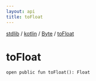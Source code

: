 ```yaml
---
layout: api
title: toFloat
---
```

[stdlib](../../index.md) / [kotlin](../index.md) / [Byte](index.md) / [toFloat](toFloat.md)

# toFloat

```
open public fun toFloat(): Float
```
